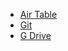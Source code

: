 -   [Air Table](https://airtable.com/)
-   [Git](https://github.com/)
-   [G Drive](https://www.google.com/drive/)